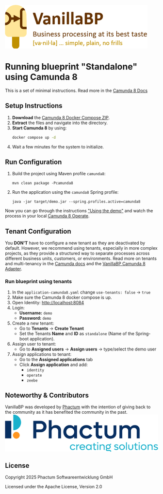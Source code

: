 ![VanillaBP](readme/vanillabp-headline.png)

# Running blueprint "Standalone" using Camunda 8

This is a set of minimal instructions. Read more in the  [Camunda 8 Docs](https://docs.camunda.io/)

## Setup Instructions

1. **Download** the [Camunda 8 Docker Compose ZIP](https://docs.camunda.io/docs/self-managed/setup/deploy/local/docker-compose/).
2. **Extract** the files and navigate into the directory.
3. **Start Camunda 8** by using:
   ```bash
   docker compose up -d
   ```
4. Wait a few minutes for the system to initialize.

## Run Configuration

1. Build the project using Maven profile `camunda8`:
    ```shell
    mvn clean package -Pcamunda8
    ```
2. Run the application using the `camunda8` Spring profile:
    ```shell
    java -jar target/demo.jar --spring.profiles.active=camunda8
    ```

Now you can go through the instructions ["Using the demo"](./README.md#using-the-demo)
and watch the process in your local [Camunda 8 Operate](http://localhost:8081).

## Tenant Configuration

You **DON'T** have to configure a new tenant as they are deactivated by default.
However, we recommend using tenants, especially in more complex projects, as they provide a structured way to separate processes across different business units, customers, or environments.
Read more on tenants and multi-tenancy in the [Camunda docs](https://docs.camunda.org/manual/latest/user-guide/process-engine/multi-tenancy/) and the [VanillaBP Camunda 8 Adapter](https://github.com/camunda-community-hub/vanillabp-camunda8-adapter/blob/main/spring-boot/README.md#using-camunda-multi-tenancy).

### Run blueprint using tenants

1. In the `application-camunda8.yaml` change `use-tenants: false` -> `true`
2. Make sure the Camunda 8 docker compose is up.
3. Open Identity: [http://localhost:8084](http://localhost:8084)
4. Login:
    - **Username:** `demo`
    - **Password:** `demo`
5. Create a new tenant:
    - Go to **Tenants** → **Create Tenant**
    - Set the Tenants **Name** and **ID** as `standalone` (Name of the Spring-boot application).
6. Assign user to tenant:
    - Go to **Assigned users** → **Assign users** → type/select the demo user
7. Assign applications to tenant:
    - Go to the **Assigned applications** tab
    - Click **Assign application** and add:
        - `identity`
        - `operate`
        - `zeebe`

## Noteworthy & Contributors

VanillaBP was developed by [Phactum](https://www.phactum.at) with the intention of giving back to the community as it has benefited the community in the past.\
![Phactum](readme/phactum.png)

## License

Copyright 2025 Phactum Softwareentwicklung GmbH

Licensed under the Apache License, Version 2.0
